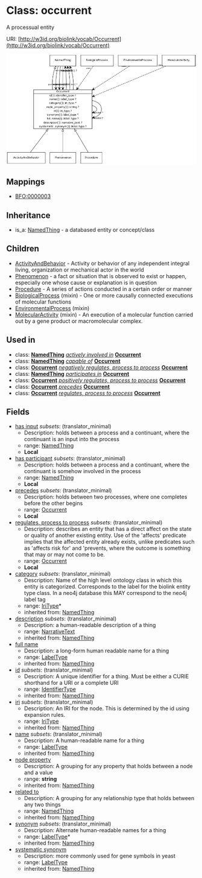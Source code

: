 # Class: occurrent


A processual entity

URI: [http://w3id.org/biolink/vocab/Occurrent](http://w3id.org/biolink/vocab/Occurrent)

![img](images/Occurrent.png)
## Mappings

 * [BFO:0000003](http://purl.obolibrary.org/obo/BFO_0000003)
## Inheritance

 *  is_a: [NamedThing](NamedThing.md) - a databased entity or concept/class
## Children

 * [ActivityAndBehavior](ActivityAndBehavior.md) - Activity or behavior of any independent integral living, organization or mechanical actor in the world
 * [Phenomenon](Phenomenon.md) - a fact or situation that is observed to exist or happen, especially one whose cause or explanation is in question
 * [Procedure](Procedure.md) - A series of actions conducted in a certain order or manner
 * [BiologicalProcess](BiologicalProcess.md) (mixin)  - One or more causally connected executions of molecular functions
 * [EnvironmentalProcess](EnvironmentalProcess.md) (mixin) 
 * [MolecularActivity](MolecularActivity.md) (mixin)  - An execution of a molecular function carried out by a gene product or macromolecular complex.
## Used in

 *  class: **[NamedThing](NamedThing.md)** *[actively involved in](actively_involved_in.md)* **[Occurrent](Occurrent.md)**
 *  class: **[NamedThing](NamedThing.md)** *[capable of](capable_of.md)* **[Occurrent](Occurrent.md)**
 *  class: **[Occurrent](Occurrent.md)** *[negatively regulates, process to process](negatively_regulates_process_to_process.md)* **[Occurrent](Occurrent.md)**
 *  class: **[NamedThing](NamedThing.md)** *[participates in](participates_in.md)* **[Occurrent](Occurrent.md)**
 *  class: **[Occurrent](Occurrent.md)** *[positively regulates, process to process](positively_regulates_process_to_process.md)* **[Occurrent](Occurrent.md)**
 *  class: **[Occurrent](Occurrent.md)** *[precedes](precedes.md)* **[Occurrent](Occurrent.md)**
 *  class: **[Occurrent](Occurrent.md)** *[regulates, process to process](regulates_process_to_process.md)* **[Occurrent](Occurrent.md)**
## Fields

 * [has input](has_input.md) *subsets*: (translator_minimal)
    * Description: holds between a process and a continuant, where the continuant is an input into the process
    * range: [NamedThing](NamedThing.md)
    * __Local__
 * [has participant](has_participant.md) *subsets*: (translator_minimal)
    * Description: holds between a process and a continuant, where the continuant is somehow involved in the process 
    * range: [NamedThing](NamedThing.md)
    * __Local__
 * [precedes](precedes.md) *subsets*: (translator_minimal)
    * Description: holds between two processes, where one completes before the other begins
    * range: [Occurrent](Occurrent.md)
    * __Local__
 * [regulates, process to process](regulates_process_to_process.md) *subsets*: (translator_minimal)
    * Description: describes an entity that has a direct affect on the state or quality of another existing entity. Use of the 'affects' predicate implies that the affected entity already exists, unlike predicates such as 'affects risk for' and 'prevents, where the outcome is something that may or may not come to be.
    * range: [Occurrent](Occurrent.md)
    * __Local__
 * [category](category.md) *subsets*: (translator_minimal)
    * Description: Name of the high level ontology class in which this entity is categorized. Corresponds to the label for the biolink entity type class. In a neo4j database this MAY correspond to the neo4j label tag
    * range: [IriType](IriType.md)*
    * inherited from: [NamedThing](NamedThing.md)
 * [description](description.md) *subsets*: (translator_minimal)
    * Description: a human-readable description of a thing
    * range: [NarrativeText](NarrativeText.md)
    * inherited from: [NamedThing](NamedThing.md)
 * [full name](full_name.md)
    * Description: a long-form human readable name for a thing
    * range: [LabelType](LabelType.md)
    * inherited from: [NamedThing](NamedThing.md)
 * [id](id.md) *subsets*: (translator_minimal)
    * Description: A unique identifier for a thing. Must be either a CURIE shorthand for a URI or a complete URI
    * range: [IdentifierType](IdentifierType.md)
    * inherited from: [NamedThing](NamedThing.md)
 * [iri](iri.md) *subsets*: (translator_minimal)
    * Description: An IRI for the node. This is determined by the id using expansion rules.
    * range: [IriType](IriType.md)
    * inherited from: [NamedThing](NamedThing.md)
 * [name](name.md) *subsets*: (translator_minimal)
    * Description: A human-readable name for a thing
    * range: [LabelType](LabelType.md)
    * inherited from: [NamedThing](NamedThing.md)
 * [node property](node_property.md)
    * Description: A grouping for any property that holds between a node and a value
    * range: **string**
    * inherited from: [NamedThing](NamedThing.md)
 * [related to](related_to.md)
    * Description: A grouping for any relationship type that holds between any two things
    * range: [NamedThing](NamedThing.md)
    * inherited from: [NamedThing](NamedThing.md)
 * [synonym](synonym.md) *subsets*: (translator_minimal)
    * Description: Alternate human-readable names for a thing
    * range: [LabelType](LabelType.md)*
    * inherited from: [NamedThing](NamedThing.md)
 * [systematic synonym](systematic_synonym.md)
    * Description: more commonly used for gene symbols in yeast
    * range: [LabelType](LabelType.md)
    * inherited from: [NamedThing](NamedThing.md)
